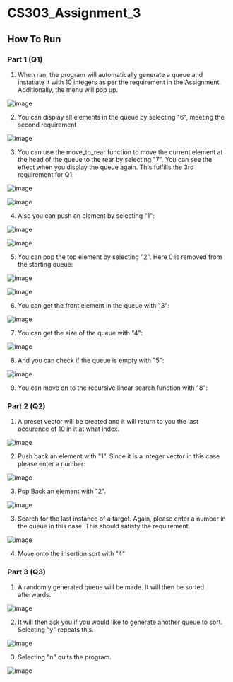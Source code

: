 # CS303_Assignment_3

## How To Run
### Part 1 (Q1)
1. When ran, the program will automatically generate a queue and instatiate it with 10 integers as per the requirement in the Assignment. Additionally, the menu will pop up.

![image](https://github.com/user-attachments/assets/907588d4-1ff7-40ed-a936-3a2005304f42)

2. You can display all elements in the queue by selecting "6", meeting the second requirement

![image](https://github.com/user-attachments/assets/18c0db4d-9458-4eb0-aeaa-06d28b7add06)

3. You can use the move_to_rear function to move the current element at the head of the queue to the rear by selecting "7". You can see the effect when you display the queue again. This fulfills the 3rd requirement for Q1.

![image](https://github.com/user-attachments/assets/81e04bb3-10a2-4380-ae64-44f15ba6de82)

![image](https://github.com/user-attachments/assets/b6791ea9-31b4-4b25-a235-473bea87c78d)

4. Also you can push an element by selecting "1":

![image](https://github.com/user-attachments/assets/707fc268-d777-4b32-ba68-a80911b4dc83)

![image](https://github.com/user-attachments/assets/fb1d09d5-5805-47a4-84f5-6ecc896216e3)

5. You can pop the top element by selecting "2". Here 0 is removed from the starting queue:

![image](https://github.com/user-attachments/assets/14ce894d-b7d2-4b31-921c-ac5ccaa5d861)

![image](https://github.com/user-attachments/assets/9bdb30c1-9720-4510-adf2-25784885892b)

6. You can get the front element in the queue with "3":

![image](https://github.com/user-attachments/assets/b0037601-a9f4-4a41-a504-eaf671e2fff5)

7. You can get the size of the queue with "4":

![image](https://github.com/user-attachments/assets/03d2dfe9-1737-4e48-9623-4aa2083bd7cb)

8. And you can check if the queue is empty with "5":

![image](https://github.com/user-attachments/assets/94fd1c58-e051-410c-a76e-648245ffba95)

9. You can move on to the recursive linear search function with "8":

### Part 2 (Q2)

1. A preset vector will be created and it will return to you the last occurence of 10 in it at what index.

![image](https://github.com/user-attachments/assets/0b7930a6-b350-4637-8c89-cd00911644a6)

2. Push back an element with "1". Since it is a integer vector in this case please enter a number:

![image](https://github.com/user-attachments/assets/a19aa624-6968-466b-93b4-65e49ebe4e29)

3. Pop Back an element with "2".

![image](https://github.com/user-attachments/assets/ea57469d-f400-47a2-95b6-64807b83fabc)

3. Search for the last instance of a target. Again, please enter a number in the queue in this case. This should satisfy the requirement.

![image](https://github.com/user-attachments/assets/ea107c51-9185-4d0a-b163-bca22ea86e86)

4. Move onto the insertion sort with "4"

### Part 3 (Q3)

1. A randomly generated queue will be made. It will then be sorted afterwards.

![image](https://github.com/user-attachments/assets/9eb17dcd-5d39-47f9-a133-c745a51dd0fc)

2. It will then ask you if you would like to generate another queue to sort. Selecting "y" repeats this.

![image](https://github.com/user-attachments/assets/d7ca0253-fe74-4542-952c-9bdfea34f98d)

3. Selecting "n" quits the program.

![image](https://github.com/user-attachments/assets/f99e841e-2b07-4120-a838-ead3ae27ea2d)








